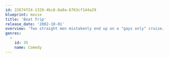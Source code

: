 ```yaml
---
id: 22674f24-1329-4bc8-8a0a-6763cf144a29
blueprint: movie
title: 'Boat Trip'
release_date: '2002-10-01'
overview: 'Two straight men mistakenly end up on a "gays only" cruise.'
genres:
  -
    id: 35
    name: Comedy
---
```

